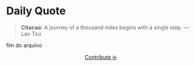 # Daily Quote

> **Citacao:** A journey of a thousand miles begins with a single step. — Lao Tzu

fim do arquivo

<watermark-footer>
<p align="center">
  <a href="https://github.com/ruisuan/ruisuan/blob/main/contribute.md">Contribute ☕</a>
</p>
</watermark-footer>
